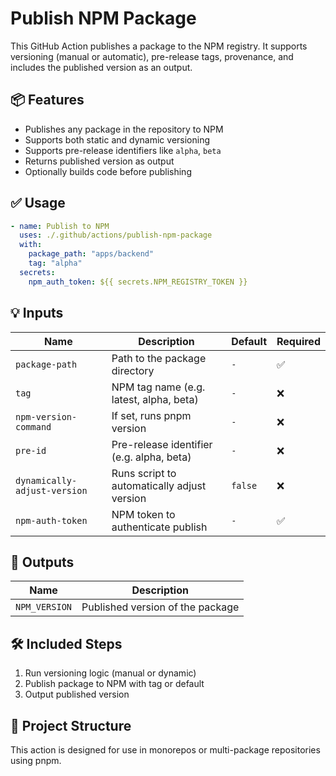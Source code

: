 # Publish NPM Package

This GitHub Action publishes a package to the NPM registry. It supports versioning (manual or automatic), pre-release tags, provenance, and includes the published version as an output.

## 📦 Features

- Publishes any package in the repository to NPM
- Supports both static and dynamic versioning
- Supports pre-release identifiers like `alpha`, `beta`
- Returns published version as output
- Optionally builds code before publishing

## ✅ Usage

```yaml
- name: Publish to NPM
  uses: ./.github/actions/publish-npm-package
  with:
    package_path: "apps/backend"
    tag: "alpha"
  secrets:
    npm_auth_token: ${{ secrets.NPM_REGISTRY_TOKEN }}
```

## 💡 Inputs

| Name                         | Description                                 | Default | Required |
|------------------------------|---------------------------------------------|---------|----------|
| `package-path`               | Path to the package directory               | `-`     | ✅        |
| `tag`                        | NPM tag name (e.g. latest, alpha, beta)     | `-`     | ❌        |
| `npm-version-command`        | If set, runs pnpm version <value>           | `-`     | ❌        |
| `pre-id`                     | Pre-release identifier (e.g. alpha, beta)   | `-`     | ❌        |
| `dynamically-adjust-version` | Runs script to automatically adjust version | `false` | ❌        |
| `npm-auth-token`             | NPM token to authenticate publish           | `-`     | ✅        |


## 🧾 Outputs

| Name          | Description                      |
|---------------|----------------------------------|
| `NPM_VERSION` | Published version of the package |

## 🛠 Included Steps

1. Run versioning logic (manual or dynamic)
2. Publish package to NPM with tag or default
3. Output published version

## 📁 Project Structure

This action is designed for use in monorepos or multi-package repositories using pnpm.
